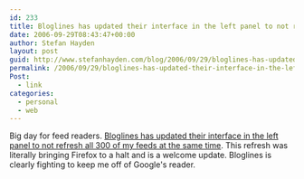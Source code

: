 ```yaml
---
id: 233
title: Bloglines has updated their interface in the left panel to not refresh all 300 of my feeds at the same time
date: 2006-09-29T08:43:47+00:00
author: Stefan Hayden
layout: post
guid: http://www.stefanhayden.com/blog/2006/09/29/bloglines-has-updated-their-interface-in-the-left-panel-to-not-refresh-all-300-of-my-feeds-at-the-same-time/
permalink: /2006/09/29/bloglines-has-updated-their-interface-in-the-left-panel-to-not-refresh-all-300-of-my-feeds-at-the-same-time/
Post:
  - link
categories:
  - personal
  - web
---
```

<p>Big day for feed readers. <a href="http://www.bloglines.com/about/news#122">Bloglines has updated their interface in the left panel to not refresh all 300 of my feeds at the same time</a>. This refresh was literally bringing Firefox to a halt and is a welcome update. Bloglines is clearly fighting to keep me off of Google's reader.
</p>
